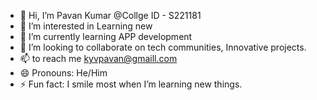 - 👋 Hi, I’m Pavan Kumar @Collge ID - S221181
- 👀 I’m interested in Learning new 
- 🌱 I’m currently learning APP development
- 💞️ I’m looking to collaborate on tech communities, Innovative projects.
- 📫 to reach me [kyvpavan@gmaill.com](mailto:kyvpavan@gmail.com)
- 😄 Pronouns: He/Him
- ⚡ Fun fact: I smile most when I’m learning new things.
<!---
S221181/S221181 is a ✨ special ✨ repository because its `README.md` (this file) appears on your GitHub profile.
You can click the Preview link to take a look at your changes.
--->
